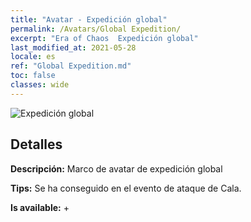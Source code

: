 ```yaml
---
title: "Avatar - Expedición global"
permalink: /Avatars/Global Expedition/
excerpt: "Era of Chaos  Expedición global"
last_modified_at: 2021-05-28
locale: es
ref: "Global Expedition.md"
toc: false
classes: wide
---
```

 ![Expedición global](/images/a/avatarFrame_201.png)

## Detalles

 **Descripción:** Marco de avatar de expedición global 

 **Tips:** Se ha conseguido en el evento de ataque de Cala. 

 **Is available:**  + 

